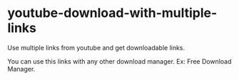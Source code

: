 # youtube-download-with-multiple-links

Use multiple links from youtube and get downloadable links.

You can use this links with any other download manager. Ex: Free Download Manager.
